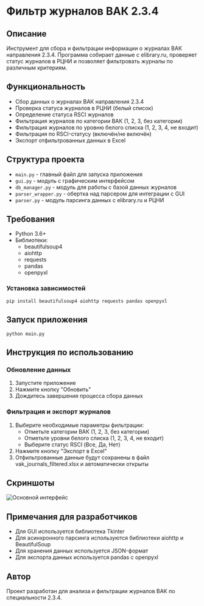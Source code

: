 # Фильтр журналов ВАК 2.3.4

## Описание
Инструмент для сбора и фильтрации информации о журналах ВАК направления 2.3.4. Программа собирает данные с elibrary.ru, проверяет статус журналов в РЦНИ и позволяет фильтровать журналы по различным критериям.

## Функциональность
- Сбор данных о журналах ВАК направления 2.3.4
- Проверка статуса журналов в РЦНИ (белый список)
- Определение статуса RSCI журналов
- Фильтрация журналов по категории ВАК (1, 2, 3, без категории)
- Фильтрация журналов по уровню белого списка (1, 2, 3, 4, не входит)
- Фильтрация по RSCI-статусу (включён/не включён)
- Экспорт отфильтрованных данных в Excel

## Структура проекта
- `main.py` - главный файл для запуска приложения
- `gui.py` - модуль с графическим интерфейсом
- `db_manager.py` - модуль для работы с базой данных журналов
- `parser_wrapper.py` - обертка над парсером для интеграции с GUI
- `parser.py` - модуль парсинга данных с elibrary.ru и РЦНИ

## Требования
- Python 3.6+
- Библиотеки:
  - beautifulsoup4
  - aiohttp
  - requests
  - pandas
  - openpyxl

### Установка зависимостей
```
pip install beautifulsoup4 aiohttp requests pandas openpyxl
```

## Запуск приложения
```
python main.py
```

## Инструкция по использованию

### Обновление данных
1. Запустите приложение
2. Нажмите кнопку "Обновить"
3. Дождитесь завершения процесса сбора данных

### Фильтрация и экспорт журналов
1. Выберите необходимые параметры фильтрации:
   - Отметьте категории ВАК (1, 2, 3, без категории)
   - Отметьте уровни белого списка (1, 2, 3, 4, не входит)
   - Выберите статус RSCI (Все, Да, Нет)
2. Нажмите кнопку "Экспорт в Excel"
3. Отфильтрованные данные будут сохранены в файл vak_journals_filtered.xlsx и автоматически открыты

## Скриншоты
![Основной интерфейс](screenshots/main_interface.png)

## Примечания для разработчиков
- Для GUI используется библиотека Tkinter
- Для асинхронного парсинга используются библиотеки aiohttp и BeautifulSoup
- Для хранения данных используется JSON-формат
- Для экспорта данных используется pandas с openpyxl

## Автор
Проект разработан для анализа и фильтрации журналов ВАК по специальности 2.3.4. 